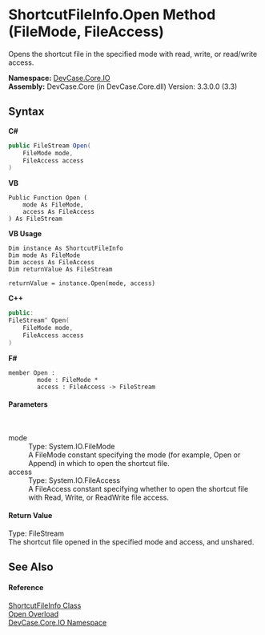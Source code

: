 # ShortcutFileInfo.Open Method (FileMode, FileAccess)
 

Opens the shortcut file in the specified mode with read, write, or read/write access.

**Namespace:**&nbsp;<a href="N_DevCase_Core_IO">DevCase.Core.IO</a><br />**Assembly:**&nbsp;DevCase.Core (in DevCase.Core.dll) Version: 3.3.0.0 (3.3)

## Syntax

**C#**<br />
``` C#
public FileStream Open(
	FileMode mode,
	FileAccess access
)
```

**VB**<br />
``` VB
Public Function Open ( 
	mode As FileMode,
	access As FileAccess
) As FileStream
```

**VB Usage**<br />
``` VB Usage
Dim instance As ShortcutFileInfo
Dim mode As FileMode
Dim access As FileAccess
Dim returnValue As FileStream

returnValue = instance.Open(mode, access)
```

**C++**<br />
``` C++
public:
FileStream^ Open(
	FileMode mode, 
	FileAccess access
)
```

**F#**<br />
``` F#
member Open : 
        mode : FileMode * 
        access : FileAccess -> FileStream 

```


#### Parameters
&nbsp;<dl><dt>mode</dt><dd>Type: System.IO.FileMode<br />A FileMode constant specifying the mode (for example, Open or Append) in which to open the shortcut file.</dd><dt>access</dt><dd>Type: System.IO.FileAccess<br />A FileAccess constant specifying whether to open the shortcut file with Read, Write, or ReadWrite file access.</dd></dl>

#### Return Value
Type: FileStream<br />The shortcut file opened in the specified mode and access, and unshared.

## See Also


#### Reference
<a href="T_DevCase_Core_IO_ShortcutFileInfo">ShortcutFileInfo Class</a><br /><a href="Overload_DevCase_Core_IO_ShortcutFileInfo_Open">Open Overload</a><br /><a href="N_DevCase_Core_IO">DevCase.Core.IO Namespace</a><br />